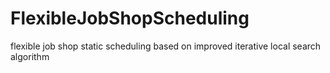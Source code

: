 # FlexibleJobShopScheduling
flexible job shop static scheduling based on improved iterative local search algorithm
